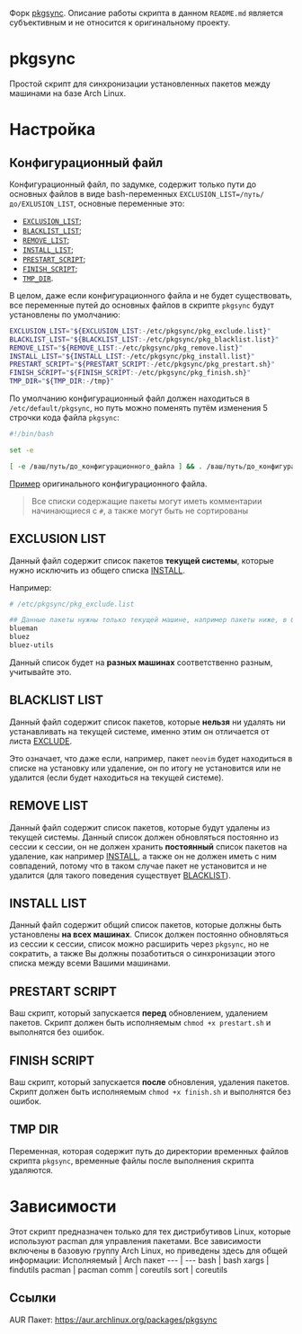 Форк [pkgsync](https://github.com/moparisthebest/pkgsync). Описание работы скрипта в данном `README.md` является субъективным и не относится к оригинальному проекту. 

# pkgsync
Простой скрипт для синхронизации установленных пакетов между машинами на базе Arch Linux.

# Настройка
## Конфигурационный файл
Конфигурационный файл, по задумке, содержит только пути до основных файлов в виде bash-переменных `EXCLUSION_LIST=/путь/до/EXLUSION_LIST`, основные переменные это:

- [`EXCLUSION_LIST`](#exclusion-list);
- [`BLACKLIST_LIST`](#black-list); 
- [`REMOVE_LIST`](#remove-list); 
- [`INSTALL_LIST`](#install-list); 
- [`PRESTART_SCRIPT`](#prestart-list);
- [`FINISH_SCRIPT`](#finish-list);
- [`TMP_DIR`](#tmp-dir).

В целом, даже если конфигурационного файла и не будет существовать, все переменные путей до основных файлов в скрипте `pkgsync` будут установлены по умолчанию:

```bash
EXCLUSION_LIST="${EXCLUSION_LIST:-/etc/pkgsync/pkg_exclude.list}"
BLACKLIST_LIST="${BLACKLIST_LIST:-/etc/pkgsync/pkg_blacklist.list}"
REMOVE_LIST="${REMOVE_LIST:-/etc/pkgsync/pkg_remove.list}"
INSTALL_LIST="${INSTALL_LIST:-/etc/pkgsync/pkg_install.list}"
PRESTART_SCRIPT="${PRESTART_SCRIPT:-/etc/pkgsync/pkg_prestart.sh}"
FINISH_SCRIPT="${FINISH_SCRIPT:-/etc/pkgsync/pkg_finish.sh}"
TMP_DIR="${TMP_DIR:-/tmp}"
```

По умолчанию конфигурационный файл должен находиться в `/etc/default/pkgsync`, но путь можно поменять путём изменения 5 строчки кода файла `pkgsync`:

```bash
#!/bin/bash

set -e

[ -e /ваш/путь/до_конфигурационного_файла ] && . /ваш/путь/до_конфигурационного_файла
```

[Пример](https://github.com/BlueInGreen68/pkgsync/blob/master/config/pkgsync) оригинального конфигурационного файла.

> Все списки содержащие пакеты могут иметь комментарии начинающиеся с `#`, а также могут быть не сортированы

## EXCLUSION LIST
Данный файл содержит список пакетов **текущей системы**, которые нужно исключить из общего списка [INSTALL](#install-list).

Например:
```bash
# /etc/pkgsync/pkg_exclude.list

## Данные пакеты нужны только текущей машине, например пакеты ниже, в большинстве случаев, нужны на ноутбуках, а на стационарном компьютере нет 
blueman
bluez
bluez-utils
```

Данный список будет на **разных машинах** соответственно разным, учитывайте это.

## BLACKLIST LIST
Данный файл содержит список пакетов, которые **нельзя** ни удалять ни устанавливать на текущей системе, именно этим он отличается от листа [EXCLUDE](#exclude-list).

Это означает, что даже если, например, пакет `neovim` будет находиться в списке на установку или удаление, он по итогу не установится или не удалится (если будет находиться на текущей системе).

## REMOVE LIST
Данный файл содержит список пакетов, которые будут удалены из текущей системы. Данный список должен обновляться постоянно из сессии к сессии, он не должен хранить **постоянный** список пакетов на удаление, как например [INSTALL](#install-list), а также он не должен иметь с ним совпадений, потому что в таком случае пакет не установится и не удалится (для такого поведения существует [BLACKLIST](#blacklist-list)).

## INSTALL LIST
Данный файл содержит общий список пакетов, которые должны быть установлены **на всех машинах**. Список должен постоянно обновляться из сессии к сессии, список можно расширить через `pkgsync`, но не сократить, а также Вы должны позаботиться о синхронизации этого списка между всеми Вашими машинами.

## PRESTART SCRIPT
Ваш cкрипт, который запускается **перед** обновлением, удалением пакетов. Скрипт должен быть исполняемым `chmod +x prestart.sh` и выполнятся без ошибок. 

## FINISH SCRIPT
Ваш скрипт, который запускается **после** обновления, удаления пакетов. Скрипт должен быть исполняемым `chmod +x finish.sh` и выполнятся без ошибок.

## TMP DIR
Переменная, которая содержит путь до директории временных файлов скрипта `pkgsync`, временные файлы после выполнения скрипта удаляются.

# Зависимости
Этот скрипт предназначен только для тех дистрибутивов Linux, которые используют pacman для управления пакетами. Все зависимости включены в базовую группу Arch Linux, но приведены здесь для общей информации:
Исполняемый | Arch пакет
--- | ---
bash | bash
xargs | findutils
pacman | pacman
comm | coreutils
sort | coreutils

## Ссылки
AUR Пакет: https://aur.archlinux.org/packages/pkgsync
